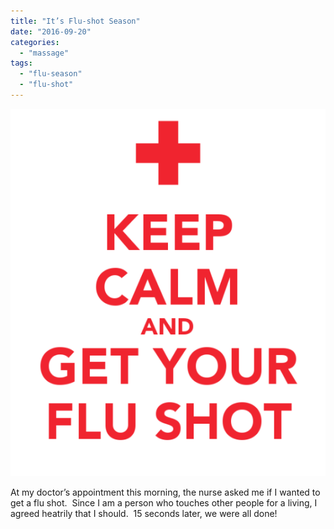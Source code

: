 ```yaml
---
title: "It’s Flu-shot Season"
date: "2016-09-20"
categories: 
  - "massage"
tags: 
  - "flu-season"
  - "flu-shot"
---
```


![](images/tumblr_inline_ods046Dxg11qfdmqm_540.png)

At my doctor’s appointment this morning, the nurse asked me if I wanted to get a flu shot.  Since I am a person who touches other people for a living, I agreed heatrily that I should.  15 seconds later, we were all done!
